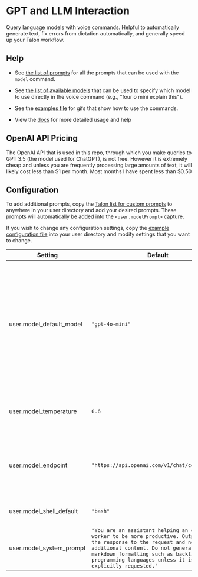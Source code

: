 # GPT and LLM Interaction

Query language models with voice commands. Helpful to automatically generate text, fix errors from dictation automatically, and generally speed up your Talon workflow.

## Help

- See [the list of prompts](lists/staticPrompt.talon-list) for all the prompts that can be used with the `model` command.

- See [the list of available models](lists/model.talon-list) that can be used to specify which model to use directly in the voice command (e.g., "four o mini explain this").

- See the [examples file](../.docs/usage-examples/examples.md) for gifs that show how to use the commands.

- View the [docs](http://localhost:4321/talon-ai-tools/) for more detailed usage and help

## OpenAI API Pricing

The OpenAI API that is used in this repo, through which you make queries to GPT 3.5 (the model used for ChatGPT), is not free. However it is extremely cheap and unless you are frequently processing large amounts of text, it will likely cost less than $1 per month. Most months I have spent less than $0.50

## Configuration

To add additional prompts, copy the [Talon list for custom prompts](lists/customPrompt.talon-list.example) to anywhere in your user directory and add your desired prompts. These prompts will automatically be added into the `<user.modelPrompt>` capture.

If you wish to change any configuration settings, copy the [example configuration file](../talon-ai-settings.talon.example) into your user directory and modify settings that you want to change.

| Setting                  | Default                                                                                                                                                                                                                                                            | Notes                                                                                                                                                                     |
| ------------------------ | ------------------------------------------------------------------------------------------------------------------------------------------------------------------------------------------------------------------------------------------------------------------ | ------------------------------------------------------------------------------------------------------------------------------------------------------------------------- |
| user.model_default_model | `"gpt-4o-mini"`                                                                                                                                                                                                                                                    | The default model to use when no specific model is specified in the command. You can also specify a model directly in the voice command, e.g., "four o mini explain this" |
| user.model_temperature   | `0.6`                                                                                                                                                                                                                                                              | Higher temperatures will make the model more creative and less accurate                                                                                                   |
| user.model_endpoint      | `"https://api.openai.com/v1/chat/completions"`                                                                                                                                                                                                                     | Any OpenAI compatible endpoint address can be used (Azure, local llamafiles, etc)                                                                                         |
| user.model_shell_default | `"bash"`                                                                                                                                                                                                                                                           | The default shell for `model shell` commands                                                                                                                              |
| user.model_system_prompt | `"You are an assistant helping an office worker to be more productive. Output just the response to the request and no additional content. Do not generate any markdown formatting such as backticks for programming languages unless it is explicitly requested."` | The meta-prompt for how to respond to all prompts                                                                                                                         |
